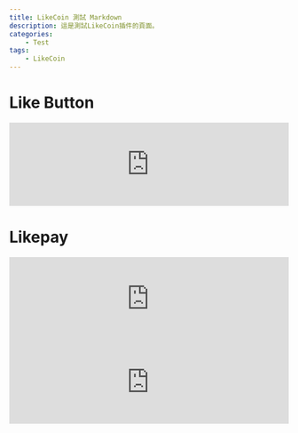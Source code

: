 ```yaml
---
title: LikeCoin 測試 Markdown
description: 這是測試LikeCoin插件的頁面。
categories:
    - Test
tags:
    - LikeCoin
---
```

# Like Button

<iframe class="LikeCoin"
 src="https://button.like.co/in/embed/h47388304/button?referrer={{ .Permalink }}"
 width="100%"
 frameborder=0>
</iframe>

# Likepay
<iframe class="Likepay"
 src="https://like.co/h47388304"
 width="100%"
 frameborder=0>
</iframe>

<iframe class="Likepay 10"
 src="https://like.co/in/widget/pay?to=h47388304&amount=10"
 width="100%"
 frameborder="0">
</iframe>

